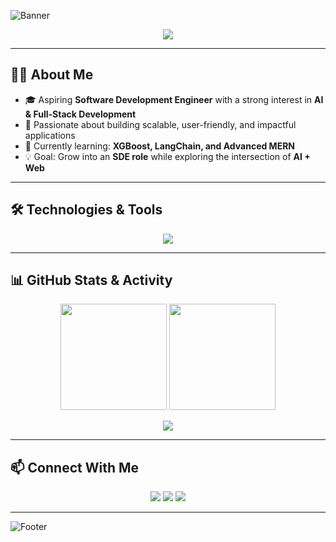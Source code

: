 <!-- Banner -->
![Banner](https://capsule-render.vercel.app/api?type=waving&color=gradient&height=200&section=header&text=Hi%20I'm%20Sumaiya!%20👋&fontSize=40&fontAlignY=35)

<!-- Dynamic Interests -->
<p align="center">
  <img src="https://readme-typing-svg.herokuapp.com?size=22&duration=4000&color=00BFFF&center=true&vCenter=true&width=600&lines=AI+%26+Machine+Learning+Enthusiast;Full+Stack+Web+Developer;Exploring+Cloud+%26+DevOps;Building+Scalable+Apps;Open+Source+Contributor" />
</p>

---

## 👩‍💻 About Me
- 🎓 Aspiring **Software Development Engineer** with a strong interest in **AI & Full-Stack Development**  
- 🚀 Passionate about building scalable, user-friendly, and impactful applications  
- 🌱 Currently learning: **XGBoost, LangChain, and Advanced MERN**  
- 💡 Goal: Grow into an **SDE role** while exploring the intersection of **AI + Web**  


---

## 🛠️ Technologies & Tools
<p align="center">
<img src="https://skillicons.dev/icons?i=python,java,js,ts,react,nodejs,express,mongodb,mysql,html,css,tailwind,git,github,vscode,figma,aws" />
</p>

---

## 📊 GitHub Stats & Activity
<p align="center">
  <img src="https://github-readme-stats.vercel.app/api?username=sumaiya226&show_icons=true&theme=tokyonight" height="170"/>
  <img src="https://github-readme-streak-stats.herokuapp.com/?user=sumaiya226&theme=tokyonight" height="170"/>
</p>
<p align="center">
  <img src="https://github-readme-activity-graph.vercel.app/graph?username=sumaiya226&theme=tokyo-night&hide_border=true" />
</p>

---

## 📫 Connect With Me
<p align="center">
  <a href="mailto:sultanasumaiya623@gmail.com"><img src="https://img.shields.io/badge/Email-D14836?style=for-the-badge&logo=gmail&logoColor=white"/></a>
  <a href="www.linkedin.com/in/sumaiyashaik26"><img src="https://img.shields.io/badge/LinkedIn-0A66C2?style=for-the-badge&logo=linkedin&logoColor=white"/></a>
  <a href="https://github.com/sumaiya226"><img src="https://img.shields.io/badge/GitHub-100000?style=for-the-badge&logo=github&logoColor=white"/></a>
</p>

---

<!-- Footer -->
![Footer](https://capsule-render.vercel.app/api?type=waving&color=gradient&height=120&section=footer)
